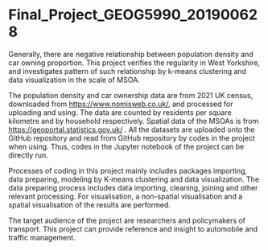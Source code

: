 # Final_Project_GEOG5990_201900628
Generally, there are negative relationship between population density and car owning proportion. This project verifies the regularity in West Yorkshire, and investigates pattern of such relationship by k-means clustering and data visualization in the scale of MSOA. 

The population density and car ownership data are from 2021 UK census, downloaded from https://www.nomisweb.co.uk/, and processed for uploading and using. The data are counted by residents per square kilometre and by household respectively. Spatial data of the MSOAs is from https://geoportal.statistics.gov.uk/ . All the datasets are uploaded onto the GitHub repository and read from GitHub repository by codes in the project when using. Thus, codes in the Jupyter notebook of the project can be directly run.

Processes of coding in this project mainly includes packages importing, data preparing, modeling by K-means clustering and data visualization. The data preparing process includes data importing, cleaning, joining and other relevant processing. For visualisation, a non-spatial visualisation and a spatial visualisation of the results are performed.

The target audience of the project are researchers and policymakers of transport. This project can provide reference and insight to automobile and traffic management.
